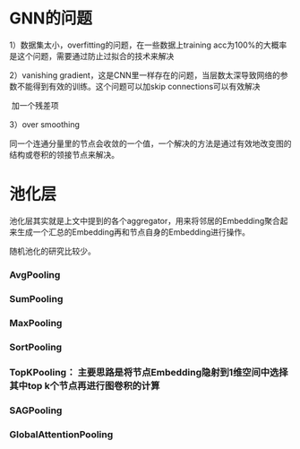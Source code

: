 # GNN的问题

1）数据集太小，overfitting的问题，在一些数据上training acc为100%的大概率是这个问题，需要通过防止过拟合的技术来解决

 2）vanishing gradient，这是CNN里一样存在的问题，当层数太深导致网络的参数不能得到有效的训练。这个问题可以加skip connections可以有效解决

​	加一个残差项

 3）over smoothing

​	同一个连通分量里的节点会收敛的一个值，一个解决的方法是通过有效地改变图的结构或卷积的领接节点来解决。



# 池化层

池化层其实就是上文中提到的各个aggregator，用来将邻居的Embedding聚合起来生成一个汇总的Embedding再和节点自身的Embedding进行操作。

随机池化的研究比较少。

### AvgPooling

###  SumPooling

### MaxPooling

### SortPooling

### TopKPooling： 主要思路是将节点Embedding隐射到1维空间中选择其中top k个节点再进行图卷积的计算

###  SAGPooling

### GlobalAttentionPooling